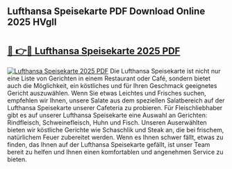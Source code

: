 ## Lufthansa Speisekarte PDF Download Online 2025 HVglI

# <h2><a href="http://gc9cc4.nevu.top/?p=Lufthansa+Speisekarte">🔗 👉🔴 Lufthansa Speisekarte 2025 PDF</a></h2>

[![Lufthansa Speisekarte 2025 PDF](https://i.imgur.com/dBaPXMq.png)](http://gc9cc4.nevu.top/?p=Lufthansa+Speisekarte)
Die Lufthansa Speisekarte ist nicht nur eine Liste von Gerichten in einem Restaurant oder Café, sondern bietet auch die Möglichkeit, ein köstliches und für Ihren Geschmack geeignetes Gericht auszuwählen. Wenn Sie etwas Leichtes und Frisches suchen, empfehlen wir Ihnen, unsere Salate aus dem speziellen Salatbereich auf der Lufthansa Speisekarte unserer Cafeteria zu probieren. Für Fleischliebhaber gibt es auf unserer Lufthansa Speisekarte eine Auswahl an Gerichten: Rindfleisch, Schweinefleisch, Huhn und Fisch. Unseren Auserwählten bieten wir köstliche Gerichte wie Schaschlik und Steak an, die bei frischem, natürlichem Feuer zubereitet werden. Wenn es Ihnen schwer fällt, etwas zu finden, das Ihnen auf der Lufthansa Speisekarte gefällt, ist unser Team bereit zu helfen und Ihnen einen komfortablen und angenehmen Service zu bieten.
